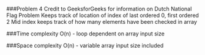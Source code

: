 ###Problem 4
Credit to GeeksforGeeks for information on Dutch National Flag Problem
Keeps track of location of index of last ordered 0, first ordered 2
Mid index keeps track of how many elements have been checked in array

###Time complexity
O(n) - loop dependent on array input size

###Space complexity
O(n) - variable array input size included